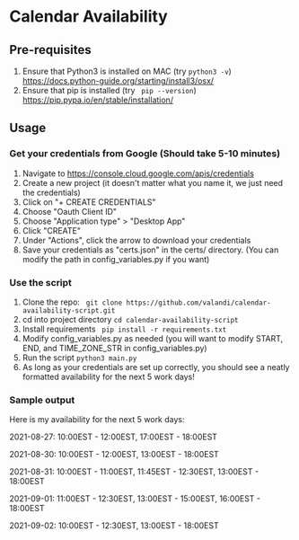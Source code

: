 # Calendar Availability

## Pre-requisites 
1. Ensure that Python3 is installed on MAC (try ``` python3 -v ```)
https://docs.python-guide.org/starting/install3/osx/
2. Ensure that pip is installed (try ``` pip --version```)
https://pip.pypa.io/en/stable/installation/

## Usage
### Get your credentials from Google (Should take 5-10 minutes)
1. Navigate to https://console.cloud.google.com/apis/credentials
1. Create a new project (it doesn't matter what you name it, we just need the credentials)
1. Click on "+ CREATE CREDENTIALS"
1. Choose "Oauth Client ID"
1. Choose "Application type" > "Desktop App"
1. Click "CREATE"
1. Under "Actions", click the arrow to download your credentials
1. Save your credentials as "certs.json" in the certs/ directory. (You can modify the path in config_variables.py if you want)

### Use the script
1. Clone the repo:
``` git clone https://github.com/valandi/calendar-availability-script.git```
2. cd into project directory
``` cd calendar-availability-script ```
3. Install requirements
``` pip install -r requirements.txt```
4. Modify config_variables.py as needed (you will want to modify START, END, and TIME_ZONE_STR in config_variables.py)
5. Run the script
``` python3 main.py ```
6. As long as your credentials are set up correctly, you should see a neatly formatted availability for the next 5 work days!

### Sample output
Here is my availability for the next 5 work days:

2021-08-27: 10:00EST - 12:00EST, 17:00EST - 18:00EST

2021-08-30: 10:00EST - 12:00EST, 13:00EST - 18:00EST

2021-08-31: 10:00EST - 11:00EST, 11:45EST - 12:30EST, 13:00EST - 18:00EST

2021-09-01: 11:00EST - 12:30EST, 13:00EST - 15:00EST, 16:00EST - 18:00EST

2021-09-02: 10:00EST - 12:30EST, 13:00EST - 18:00EST

